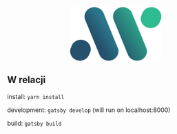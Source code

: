 <div align="center">
    <img src="static/logos/logo-1024.png" alt="Logo" height='125px'/>
</div>

## W relacji

install: `yarn install`

development: `gatsby develop` (will run on localhost:8000)

build: `gatsby build`